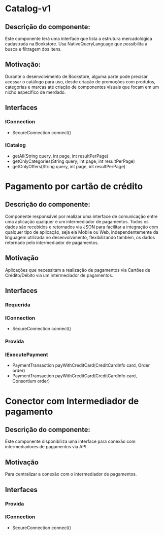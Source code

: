 # Catalog-v1
## Descrição do componente: 
Este componente terá uma interface que lista a estrutura mercadológica cadastrada na Bookstore. Usa NativeQueryLanguage que possibilita a busca e filtragem dos itens. 
## Motivação: 
Durante o desenvolvimento de Bookstore, alguma parte pode precisar acessar o catálogo para uso, desde criação de promoções com produtos, categorias e marcas até criação de componentes visuais que focam em um nicho específico de merdado.
## Interfaces
### IConnection
+ SecureConnection connect()
### ICatalog
+ getAll(String query, int page, int resultPerPage)
+ getOnlyCategories(String query, int page, int resultPerPage)
+ getOnlyOffers(String query, int page, int resultPerPage)

# Pagamento por cartão de crédito
## Descrição do componente: 
Componente responsável por realizar uma interface de comunicação entre uma aplicação qualquer e um intermediador de pagamentos. Todos os dados são recebidos e retornados via JSON para facilitar a integração com qualquer tipo de aplicação, seja ela Mobile ou Web, independentemente da linguagem utilizada no desenvolvimento, flexibilizando também, os dados retornado pelo intermediador de pagamentos.
## Motivação
Aplicações que necessitam a realização de pagamentos via Cartões de Crédito/Débito via um intermediador de pagamentos.
## Interfaces 
### Requerida
### IConnection
+ SecureConnection connect()
### Provida
### IExecutePayment
+ PaymentTransaction payWithCreditCard(CreditCardInfo card, Order order)
+ PaymentTransaction payWithCreditCard(CreditCardInfo card, Consortium order)

# Conector com Intermediador de pagamento
## Descrição do componente: 
Este componente disponibiliza uma interface para  conexão com intermediadores de pagamentos via API.
## Motivação
Para centralizar a conexão com o intermediador de pagamentos.
## Interfaces 
### Provida
### IConnection
+ SecureConnection connect()


